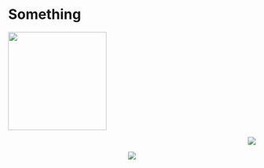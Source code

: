 
<h1 aligh="center">Something</h1>






<p align="left"><img src="https://skillicons.dev/icons?i=cpp"  width="200" height="200" ></p>

<p align="right"><img src="https://skillicons.dev/icons?i=unity"></p>
<p align="center"><img src="https://skillicons.dev/icons?i=blender"></p>



<!--
**ArhanCrane/ArhanCrane** is a ✨ _special_ ✨ repository because its `README.md` (this file) appears on your GitHub profile.

Here are some ideas to get you started:

- 🔭 I’m currently working on ...
- 🌱 I’m currently learning ...
- 👯 I’m looking to collaborate on ...
- 🤔 I’m looking for help with ...
- 💬 Ask me about ...
- 📫 How to reach me: ...
- 😄 Pronouns: ...
- ⚡ Fun fact: ...
-->
